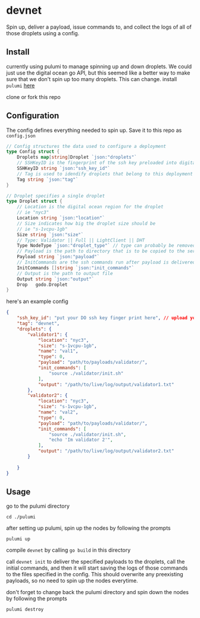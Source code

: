 # devnet

Spin up, deliver a payload, issue commands to, and collect the logs of all of those droplets using a config.

## Install
currently using pulumi to manage spinning up and down droplets. We could just use the digital ocean go API, but this seemed like a better way to make sure that we don't spin up too many droplets. This can change.
install `pulumi` [here](https://www.pulumi.com/docs/get-started/install/)

clone or fork this repo

## Configuration

The config defines everything needed to spin up. Save it to this repo as `config.json`

```go
// Config structures the data used to configure a deployment
type Config struct {
	Droplets map[string]Droplet `json:"droplets"`
	// SSHKeyID is the fingerprint of the ssh key preloaded into digital ocean
	SSHKeyID string `json:"ssh_key_id"`
	// Tag is used to idendify droplets that belong to this deployment
	Tag string `json:"tag"`
}

// Droplet specifies a single droplet
type Droplet struct {
	// Location is the digital ocean region for the droplet
	// ie "nyc3"
	Location string `json:"location"`
	// Size indicates how big the droplet size should be
	// ie "s-1vcpu-1gb"
	Size string `json:"size"`
	// Type: Validator || Full || LightClient || DHT
	Type NodeType `json:"droplet_type"` // type can probably be removed
	// Payload is the path to directory that is to be copied to the server
	Payload string `json:"payload"`
	// InitCommands are the ssh commands run after payload is delivered
	InitCommands []string `json:"init_commands"`
	// Output is the path to output file
	Output string `json:"output"`
	Drop   godo.Droplet
}
```
here's an example config
```json
{
    "ssh_key_id": "put your DO ssh key finger print here", // upload your ssh public key to your DO account
    "tag": "devnet",
    "droplets": {
        "validator1": {
            "location": "nyc3",
            "size": "s-1vcpu-1gb",
            "name": "val1",
            "type": 0,
            "payload": "path/to/payloads/validator/",
            "init_commands": [
                "source ./validator/init.sh"
            ], 
            "output": "/path/to/live/log/output/validator1.txt"
        },
        "validator2": {
            "location": "nyc3",
            "size": "s-1vcpu-1gb",
            "name": "val2",
            "type": 0,
            "payload": "path/to/payloads/validator/",
            "init_commands": [
                "source ./validator/init.sh",
                "echo 'Im validator 2'",
            ], 
            "output": "/path/to/live/log/output/validator2.txt"
        }
        
    }
}

```
## Usage

go to the pulumi directory

```
cd ./pulumi
```




after setting up pulumi, spin up the nodes by following the prompts

```
pulumi up
```

compile `devnet` by calling `go build` in this directory

call `devnet init` to deliver the specified payloads to the droplets, call the initial commands, and then it will start saving the logs of those commands to the files specified in the config. This should overwrite any preexisting payloads, so no need to spin up the nodes everytime.

don't forget to change back the pulumi directory and spin down the nodes by following the prompts

```
pulumi destroy
```
